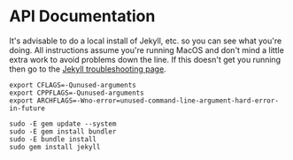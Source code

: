 # API Documentation
It's advisable to do a local install of Jekyll, etc. so you can see what you're doing. All instructions assume you're
running MacOS and don't mind a little extra work to avoid problems down the line. If this doesn't get you running then
go to the [Jekyll troubleshooting page](http://jekyllrb.com/docs/troubleshooting/).

```
export CFLAGS=-Qunused-arguments
export CPPFLAGS=-Qunused-arguments
export ARCHFLAGS=-Wno-error=unused-command-line-argument-hard-error-in-future

sudo -E gem update --system
sudo -E gem install bundler
sudo -E bundle install
sudo gem install jekyll
```
